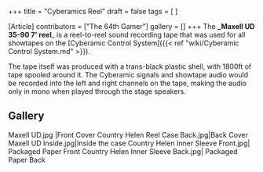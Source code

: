 +++
title = "Cyberamics Reel"
draft = false
tags = [ ]

[Article]
contributors = ["The 64th Gamer"]
gallery = []
+++
The **_Maxell UD 35-90 7' reel**_ is a reel-to-reel sound recording tape that was used for all showtapes on the [Cyberamic Control System]({{< ref "wiki/Cyberamic Control System.md" >}}). 

The tape itself was produced with a trans-black plastic shell, with 1800ft of tape spooled around it. The Cyberamic signals and showtape audio would be recorded into the left and right channels on the tape, making the audio only in mono when played through the stage speakers.

## Gallery ##
<gallery>
Maxell UD.jpg |Front Cover
Country Helen Reel Case Back.jpg|Back Cover
Maxell UD Inside.jpg|Inside the case
Country Helen Inner Sleeve Front.jpg| Packaged Paper Front
Country Helen Inner Sleeve Back.jpg| Packaged Paper Back
</gallery>